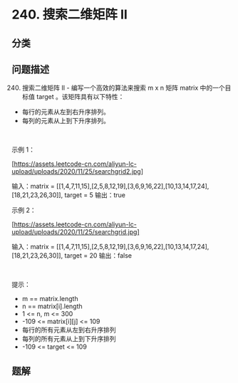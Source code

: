 
# 240. 搜索二维矩阵 II

## 分类

## 问题描述 

240. 搜索二维矩阵 II - 编写一个高效的算法来搜索 m x n 矩阵 matrix 中的一个目标值 target 。该矩阵具有以下特性：

 * 每行的元素从左到右升序排列。
 * 每列的元素从上到下升序排列。

 

示例 1：

[https://assets.leetcode-cn.com/aliyun-lc-upload/uploads/2020/11/25/searchgrid2.jpg]


输入：matrix = [[1,4,7,11,15],[2,5,8,12,19],[3,6,9,16,22],[10,13,14,17,24],[18,21,23,26,30]], target = 5
输出：true


示例 2：

[https://assets.leetcode-cn.com/aliyun-lc-upload/uploads/2020/11/25/searchgrid.jpg]


输入：matrix = [[1,4,7,11,15],[2,5,8,12,19],[3,6,9,16,22],[10,13,14,17,24],[18,21,23,26,30]], target = 20
输出：false


 

提示：

 * m == matrix.length
 * n == matrix[i].length
 * 1 <= n, m <= 300
 * -109 <= matrix[i][j] <= 109
 * 每行的所有元素从左到右升序排列
 * 每列的所有元素从上到下升序排列
 * -109 <= target <= 109

## 题解

